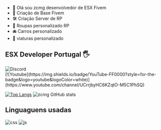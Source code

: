 - 👋 Olá sou zcmg desenvolvedor de ESX Fivem
- 👑 Criação de Base Fivem 
- 🛠 Criação Server de RP 
- 👕 Roupas personalizado RP
- 🚘 Carros personalizado
- 🚓 viaturas personalizado

## ESX Developer Portugal 🖐️


<div style="display: inline_block">
<img alt="Discord" src="https://img.shields.io/discord/859390913221361675?label=Discord&style=for-the-badge"></br>
[![Youtube](https://img.shields.io/badge/YouTube-FF0000?style=for-the-badge&logo=youtube&logoColor=white)](https://www.youtube.com/channel/UCrrjbyHC6KZqtO-M5C1PhSQ)
</div>

[![Top Langs](https://github-readme-stats.vercel.app/api/top-langs/?username=zcmg&layout=compact)](https://github.com/anuraghazra/github-readme-stats)
![zcmg GitHub stats](https://github-readme-stats.vercel.app/api?username=zcmg&show_icons=true&theme=dracula&count_private=true)

## Linguaguens usadas

<div style="display: inline_block">
  <img align="center" alt="css" src="https://img.shields.io/badge/Lua-2C2D72?style=for-the-badge&logo=lua&logoColor=white" />
  <img align="center" alt="js" src="https://img.shields.io/badge/HTML-239120?style=for-the-badge&logo=html5&logoColor=white" />
</div><br/>



